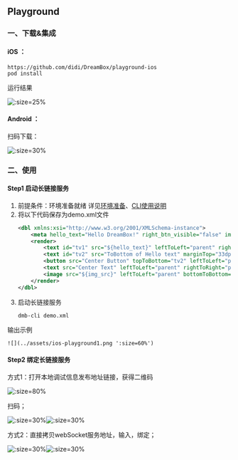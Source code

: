 ## Playground


### 一、下载&集成

#### iOS ：

````
https://github.com/didi/DreamBox/playground-ios
pod install
````
运行结果

![](../assets/ios-playground2.png ':size=25%')


#### Android ：

扫码下载：

![](../assets/playgroundv2.png ':size=30%')


### 二、使用
#### Step1 启动长链接服务

1. 前提条件：环境准备就绪 详见[环境准备](environment.md)、[CLI使用说明](cli.md)
2. 将以下代码保存为demo.xml文件
    ```xml
    <dbl xmlns:xsi="http://www.w3.org/2001/XMLSchema-instance">
        <meta hello_text="Hello DreamBox!" right_btn_visible="false" img_src="https://images.unsplash.com/photo-1593642531955-b62e17bdaa9c?ixlib=rb-1.2.1&ixid=eyJhcHBfaWQiOjEyMDd9&auto=format&fit=crop&w=1650&q=80" />
        <render>
            <text id="tv1" src="${hello_text}" leftToLeft="parent" rightToRight="parent"></text>
            <text id="tv2" src="ToBottom of Hello text" marginTop="33dp" topToTop="tv1"></text>
            <button src="Center Button" topToBottom="tv2" leftToLeft="parent"></button>
            <text src="Center Text" leftToLeft="parent" rightToRight="parent" topToTop="parent" bottomToBottom="parent"></text>
            <image src="${img_src}" leftToLeft="parent" bottomToBottom="parent" width="150dp" height="150dp"></image>
        </render>
    </dbl>
    ```
3. 启动长链接服务
    ```
    dmb-cli demo.xml
    ```
输出示例

    ![](../assets/ios-playground1.png ':size=60%')

#### Step2 绑定长链接服务

方式1：打开本地调试信息发布地址链接，获得二维码

![](../assets/ios-playground4.png ':size=80%')

扫码；

![](../assets/ios-playground5.png ':size=30%')![](../assets/ios-playground6.png ':size=30%')

方式2：直接拷贝webSocket服务地址，输入，绑定；

![](../assets/ios-playground3.png ':size=30%')![](../assets/ios-playground6.png ':size=30%')
